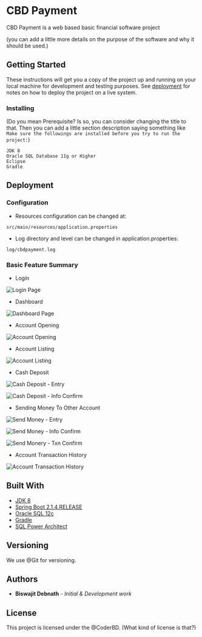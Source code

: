 # CBD Payment

CBD Payment is a web based basic financial software project

(you can add a little more details on the purpose of the software and why it should be used.)

## Getting Started

These instructions will get you a copy of the project up and running on your local machine for development and testing purposes.
See [deployment](#deployment) for notes on how to deploy the project on a live system.

### Installing

(Do you mean Prerequisite? Is so, you can consider changing the title to that. Then you can add a little section description saying something like `Make sure the followings are installed before you try to run the project:`)

```
JDK 8
Oracle SQL Database 11g or Higher
Eclipse
Gradle
```

## Deployment

### Configuration

* Resources configuration can be changed at:

```
src/main/resources/application.properties
```

* Log directory and level can be changed in application.properties:

```
log/cbdpayment.log
```

### Basic Feature Summary

* Login

![Login Page](https://github.com/coderbdsust/payment/blob/master/feature-images/1.1-login%20page.png)

* Dashboard

![Dashboard Page](https://github.com/coderbdsust/payment/blob/master/feature-images/2.1-dashboard-after-login.png)

* Account Opening

![Account Opening](https://github.com/coderbdsust/payment/blob/master/feature-images/3.1-account-opening.png)

* Account Listing

![Account Listing](https://github.com/coderbdsust/payment/blob/master/feature-images/4.1-account-listing.png)

* Cash Deposit

![Cash Deposit - Entry](https://github.com/coderbdsust/payment/blob/master/feature-images/5.1-cash-deposit-entry.png)

![Cash Deposit - Info Confirm](https://github.com/coderbdsust/payment/blob/master/feature-images/5.2-cash-deposit-info-confirm.png)

* Sending Money To Other Account

![Send Money - Entry](https://github.com/coderbdsust/payment/blob/master/feature-images/6.1-send-monery-entry.png)

![Send Money - Info Confirm](https://github.com/coderbdsust/payment/blob/master/feature-images/6.2-send-monery-info-confirm.png)

![Send Monery - Txn Confirm](https://github.com/coderbdsust/payment/blob/master/feature-images/6.3-send-monery-txn-confirmation.png)

* Account Transaction History

![Account Transaction History](https://github.com/coderbdsust/payment/blob/master/feature-images/7.21-Transaction-log.png)


## Built With

* [JDK 8](https://www.oracle.com/de/java/technologies/javase/javase-jdk8-downloads.html "JDK 8 Homepage")
* [Spring Boot 2.1.4.RELEASE](https://spring.io/ "Spring Framework Homepage")
* [Oracle SQL 12c](https://docs.oracle.com/en/database/oracle/oracle-database/12.2/whats-new.html "Oracle 12c")
* [Gradle](https://gradle.org/ "Gradle Homepage")
* [SQL Power Architect](http://www.bestofbi.com/page/architect "SQL Power Architect Homepage")


## Versioning

We use @Git for versioning.

## Authors

* **Biswajit Debnath** - *Initial & Development work*

## License

This project is licensed under the @CoderBD. (What kind of license is that?)
